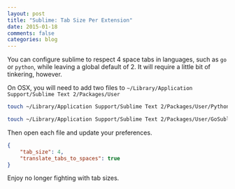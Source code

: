 ```yaml
---
layout: post
title: "Sublime: Tab Size Per Extension"
date: 2015-01-18
comments: false
categories: blog
---
```


You can configure sublime to respect 4 space tabs in languages, such as `go` or `python`, while leaving a global default of 2. It will require a little bit of tinkering, however.

On OSX, you will need to add two files to `~/Library/Application Support/Sublime Text 2/Packages/User`

```bash
touch ~/Library/Application Support/Sublime Text 2/Packages/User/Python.sublime-settings

touch ~/Library/Application Support/Sublime Text 2/Packages/User/GoSublime-Go.sublime-settings
```

Then open each file and update your preferences.

```json
{
    "tab_size": 4,
    "translate_tabs_to_spaces": true
}
```

Enjoy no longer fighting with tab sizes.
